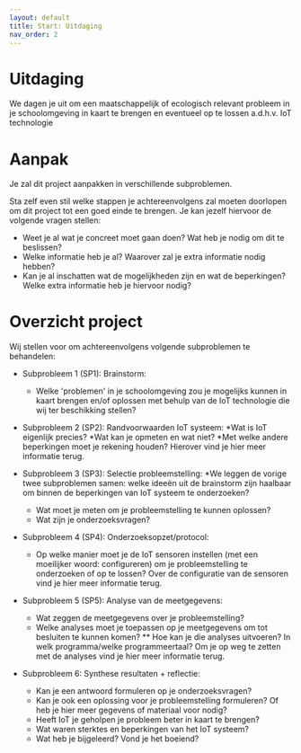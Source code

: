 ```yaml
---
layout: default
title: Start: Uitdaging
nav_order: 2
---
```

# Uitdaging
We dagen je uit om een maatschappelijk of ecologisch relevant probleem in je schoolomgeving in kaart te brengen en eventueel op te lossen a.d.h.v. IoT technologie

# Aanpak

Je zal dit project aanpakken in verschillende subproblemen. 

Sta zelf even stil welke stappen je achtereenvolgens zal moeten doorlopen om dit project tot een goed einde te brengen.
Je kan jezelf hiervoor de volgende vragen stellen:
- Weet je al wat je concreet moet gaan doen? Wat heb je nodig om dit te beslissen?
- Welke informatie heb je al? Waarover zal je extra informatie nodig hebben?
- Kan je al inschatten wat de mogelijkheden zijn en wat de beperkingen? Welke extra informatie heb je hiervoor nodig?

# Overzicht project

Wij stellen voor om achtereenvolgens volgende subproblemen te behandelen:

* Subprobleem 1 (SP1): Brainstorm: 
    * Welke 'problemen' in je schoolomgeving zou je mogelijks kunnen in kaart brengen en/of oplossen met behulp van de IoT technologie die wij ter beschikking stellen?

* Subprobleem 2 (SP2): Randvoorwaarden IoT systeem: 
    *Wat is IoT eigenlijk precies? 
    *Wat kan je opmeten en wat niet? 
    *Met welke andere beperkingen moet je rekening houden?
    Hierover vind je hier meer informatie terug.

* Subprobleem 3 (SP3): Selectie probleemstelling:
    *We leggen de vorige twee subproblemen samen: welke ideeën uit de brainstorm zijn haalbaar om binnen de beperkingen van IoT systeem te onderzoeken?
    * Wat moet je meten om je probleemstelling te kunnen oplossen?
    * Wat zijn je onderzoeksvragen?

* Subprobleem 4 (SP4): Onderzoeksopzet/protocol:
    * Op welke manier moet je de IoT sensoren instellen (met een moeilijker woord: configureren) om je probleemstelling te onderzoeken of op te lossen?
    Over de configuratie van de sensoren vind je hier meer informatie terug.

* Subprobleem 5 (SP5): Analyse van de meetgegevens:
    * Wat zeggen de meetgegevens over je probleemstelling?
    * Welke analyses moet je toepassen op je meetgegevens om tot besluiten te kunnen komen?    ** Hoe kan je die analyses uitvoeren? In welk programma/welke programmeertaal?
    Om je op weg te zetten met de analyses vind je hier meer informatie terug.

* Subprobleem 6: Synthese resultaten + reflectie:
    * Kan je een antwoord formuleren op je onderzoeksvragen?
    * Kan je ook een oplossing voor je probleemstelling formuleren? Of heb je hier meer gegevens of materiaal voor nodig?
    * Heeft IoT je geholpen je probleem beter in kaart te brengen?
    * Wat waren sterktes en beperkingen van het IoT systeem?
    * Wat heb je bijgeleerd? Vond je het boeiend? 
